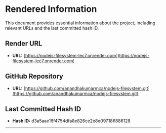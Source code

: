 # Rendered Information

This document provides essential information about the project, including relevant URLs and the last committed hash ID.

## Render URL

- **URL:** [https://nodejs-filesystem-lec7.onrender.com](https://nodejs-filesystem-lec7.onrender.com)

## GitHub Repository

- **URL:** [https://github.com/anandhakumarmca/nodejs-filesystem.git](https://github.com/anandhakumarmca/nodejs-filesystem.git)

## Last Committed Hash ID

- **Hash ID:** d3a5aae16f4754dfa8e826ce2e8e097186886128

----------------------------------------------------------------------------------------------------------------------------------
